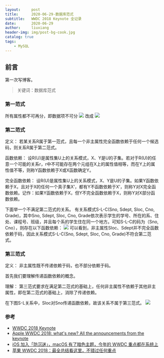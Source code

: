 ```yaml
---
layout:     post
title:      2020-06-29-数据库范式
subtitle:   WWDC 2018 Keynote 全记录
date:       2020-06-29
author:     liuxiang
header-img: img/post-bg-cook.jpg
catalog: true
tags:
    - MySQL
---
```


## 前言

第一次写博客。


>关键词：数据库范式

### 第一范式 

所有属性都不可再分，即数据项不可分
![](https://img-blog.csdnimg.cn/201904141010122.png)
改成
![](https://img-blog.csdnimg.cn/20190414101325732.png)

### 第二范式 
定义： 若某关系R属于第一范式，且每一个非主属性完全函数依赖于任何一个候选码，则关系R属于第二范式。

函数依赖： 设R(U)是属性集U上的关系模式，X、Y是U的子集。若对于R(U)的任意一个可能的关系r，r中不可能存在两个元组在X上的属性值相等，而在Y上的属性值不等，则称Y函数依赖于X或X函数确定Y。

完全函数依赖： 设R(U)是属性集U上的关系模式，X、Y是U的子集。如果Y函数依赖于X，且对于X的任何一个真子集X’，都有Y不函数依赖于X’，则称Y对X完全函数依赖。记作：如果Y函数依赖于X，但Y不完全函数依赖于X，则称Y对X部分函数依赖。

下面举一个不满足第二范式的关系。
有关系模式S-L-C(Sno, Sdept, Sloc, Cno, Grade)，其中Sno, Sdept, Sloc, Cno, Grade依次表示学生的学号、所在的系、住处、课程号、班级，并且每个系的学生住在同一个地方。可知S-L-C的码为（Sno, Cno），则存在以下函数依赖：
![](https://img-blog.csdnimg.cn/20190414113230902.jpg?x-oss-process=image/watermark,type_ZmFuZ3poZW5naGVpdGk,shadow_10,text_aHR0cHM6Ly9ibG9nLmNzZG4ubmV0L3dlaXhpbl80MzQzMzAzMg==,size_16,color_FFFFFF,t_70)
可以看到，非主属性Sloc、Sdept并不完全函数依赖于码，因此关系模式S-L-C(Sno, Sdept, Sloc, Cno, Grade)不符合第二范式。


### 第三范式
定义： 非主属性既不传递依赖于码，也不部分依赖于码。

首先我们要理解传递函数依赖的概念。

理解： 第三范式要求在满足第二范式的基础上，任何非主属性不依赖于其他非主属性，即在第二范式的基础上，消除了传递依赖。

在下图S-L关系中，Sloc对Sno传递函数依赖，故该关系不属于第三范式。
![](https://img-blog.csdnimg.cn/20190414151450268.jpg?x-oss-process=image/watermark,type_ZmFuZ3poZW5naGVpdGk,shadow_10,text_aHR0cHM6Ly9ibG9nLmNzZG4ubmV0L3dlaXhpbl80MzQzMzAzMg==,size_16,color_FFFFFF,t_70)



### 参考

- [WWDC 2018 Keynote](https://developer.apple.com/videos/play/wwdc2018/101/)
- [Apple WWDC 2018: what's new? All the announcements from the keynote](https://www.techradar.com/news/apple-wwdc-2018-keynote)
- [iOS 加入「防沉迷」，macOS 有了暗色主题，今年的 WWDC 重点都在系统上](http://www.ifanr.com/1043270)
- [苹果 WWDC 2018：最全总结看这里，不错过任何重点](https://sspai.com/post/44816)
 

